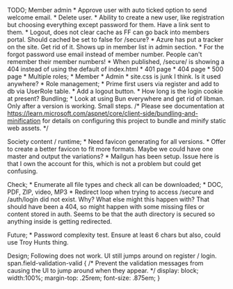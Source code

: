 ﻿TODO;
	Member admin
		* Approve user with auto ticked option to send welcome email.
		* Delete user.
		* Ability to create a new user, like registration but choosing everything except password for them. Have a link sent to them.
	* Logout, does not clear cache as FF can go back into members portal. Should cached be set to false for /secure?
	* Azure has put a tracker on the site. Get rid of it. Shows up in member list in admin section.
	* For the forgot password use email instead of member number. People can't remember their member numbers!
	* When published, /secure/ is showing a 404 instead of using the default of index.html
	* 401 page
	* 404 page
	* 500 page
	* Multiple roles;
		* Member
		* Admin
	* site.css is junk I think. Is it used anywhere?
	* Role management;
		* Prime first users via register and add to db via UserRole table.
	* Add a logout button.
	* How long is the login cookie at present?
Bundling;
	* Look at using Bun everywhere and get rid of libman. Only after a version is working. Small steps.
/* Please see documentation at https://learn.microsoft.com/aspnet/core/client-side/bundling-and-minification
for details on configuring this project to bundle and minify static web assets. */

Society content / runtime;
	* Need favicon generating for all versions.
	* Offer to create a better favicon to fit more formats. Maybe we could have one master and output the variations?
	* Mailgun has been setup. Issue here is that I own the account for this, which is not a problem but could get confusing.

Check;
	* Enumerate all file types and check all can be downloaded;
		* DOC, PDF, ZIP, video, MP3
	* Redirect loop when trying to access /secure and /auth/login did not exist. Why? What else might this happen with?
		That should have been a 404, so might happen with some missing files or content stored in auth.
		Seems to be that the auth directory is secured so anything inside is getting redirected.

Future;
	* Password complexity test. Ensure at least 6 chars but also, could use Troy Hunts thing.

Design;
	Following does not work. UI still jumps around on register / login.
	span.field-validation-valid {
	    /* Prevent the validation messages from causing the UI to jump around when they appear. */
		display: block;
		width:100%;
		margin-top: .25rem;
		font-size: .875em;
	}

